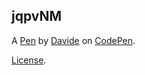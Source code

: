 jqpvNM
------


A [Pen](http://codepen.io/Forgoroe/pen/jqpvNM) by [Davide](http://codepen.io/Forgoroe) on [CodePen](http://codepen.io/).

[License](http://codepen.io/Forgoroe/pen/jqpvNM/license).